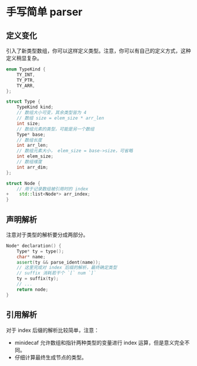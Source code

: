 # 手写简单 parser

## 定义变化

引入了新类型数组，你可以这样定义类型。注意，你可以有自己的定义方式，这种定义稍显复杂。

```cpp
enum TypeKind {
    TY_INT,
    TY_PTR,
    TY_ARR,
};

struct Type {
    TypeKind kind;
    // 数组大小可变，其余类型皆为 4
    // 数组 size = elem_size * arr_len
    int size;
    // 数组元素的类型，可能是另一个数组
    Type* base;
    // 数组长度
    int arr_len;
    // 数组元素大小， elem_size = base->size，可省略
    int elem_size;
    // 数组维度
    int arr_dim;
};

struct Node {
    // 用于记录数组被引用时的 index
+    std::list<Node*> arr_index;
}
```

## 声明解析

注意对于类型的解析要分成两部分。

```cpp
Node* declaration() {
    Type* ty = type();
    char* name;
    assert(ty && parse_ident(name));
    // 这里完成对 index 后缀的解析，最终确定类型
    // suffix 消耗若干个 `[` num `]`
    ty = suffix(ty);
    // ...
    return node;
}
```

## 引用解析

对于 index 后缀的解析比较简单，注意：

* minidecaf 允许数组和指针两种类型的变量进行 index 运算，但是意义完全不同。
* 仔细计算最终生成节点的类型。

